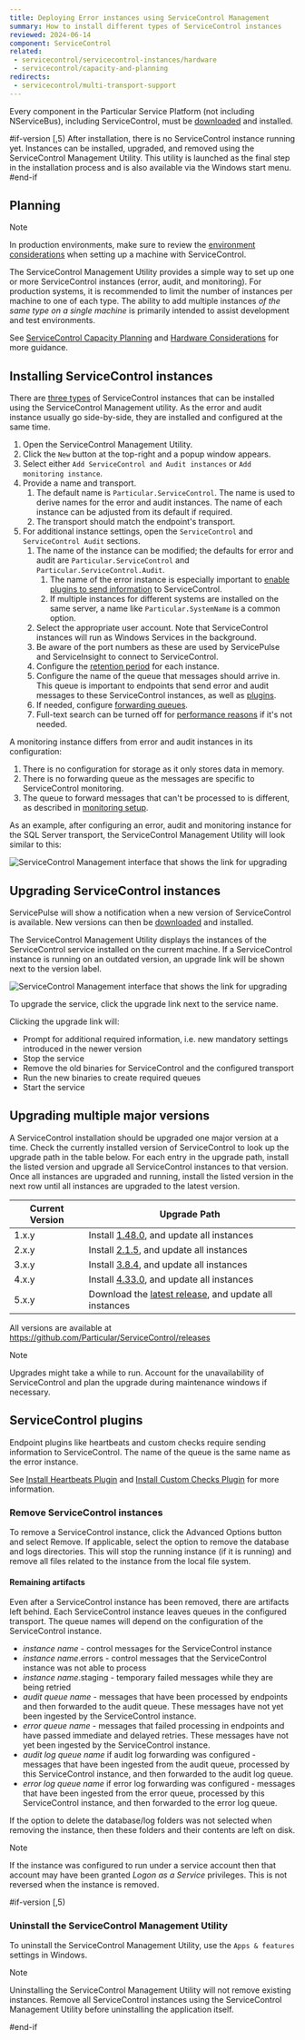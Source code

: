 ```yaml
---
title: Deploying Error instances using ServiceControl Management
summary: How to install different types of ServiceControl instances
reviewed: 2024-06-14
component: ServiceControl
related:
 - servicecontrol/servicecontrol-instances/hardware
 - servicecontrol/capacity-and-planning
redirects:
 - servicecontrol/multi-transport-support
---
```


Every component in the Particular Service Platform (not including NServiceBus), including ServiceControl, must be [downloaded](https://particular.net/downloads) and installed.

#if-version [,5)
After installation, there is no ServiceControl instance running yet. Instances can be installed, upgraded, and removed using the ServiceControl Management Utility. This utility is launched as the final step in the installation process and is also available via the Windows start menu.
#end-if

## Planning

> [!NOTE]
> In production environments, make sure to review the [environment considerations](/servicecontrol/servicecontrol-instances/hardware.md) when setting up a machine with ServiceControl.

The ServiceControl Management Utility provides a simple way to set up one or more ServiceControl instances (error, audit, and monitoring). For production systems, it is recommended to limit the number of instances per machine to one of each type. The ability to add multiple instances *of the same type on a single machine* is primarily intended to assist development and test environments.

See [ServiceControl Capacity Planning](/servicecontrol/capacity-and-planning.md) and [Hardware Considerations](/servicecontrol/servicecontrol-instances/hardware.md) for more guidance.

## Installing ServiceControl instances

There are [three types](/servicecontrol/#servicecontrol-instance-types) of ServiceControl instances that can be installed using the ServiceControl Management utility. As the error and audit instance usually go side-by-side, they are installed and configured at the same time.

1. Open the ServiceControl Management Utility.
2. Click the `New` button at the top-right and a popup window appears.
3. Select either `Add ServiceControl and Audit instances` or `Add monitoring instance`.
4. Provide a name and transport.
   1. The default name is `Particular.ServiceControl`.
      The name is used to derive names for the error and audit instances. The name of each instance can be adjusted from its default if required.
   2. The transport should match the endpoint's transport.
5. For additional instance settings, open the `ServiceControl` and `ServiceControl Audit` sections.
   1. The name of the instance can be modified; the defaults for error and audit are `Particular.ServiceControl` and `Particular.ServiceControl.Audit`.
      1. The name of the error instance is especially important to [enable plugins to send information](/servicecontrol/servicecontrol-instances/configuration.md#host-settings-servicecontrolinstancename) to ServiceControl.
      2. If multiple instances for different systems are installed on the same server, a name like `Particular.SystemName` is a common option.
   2. Select the appropriate user account.
      Note that ServiceControl instances will run as Windows Services in the background.
   3. Be aware of the port numbers as these are used by ServicePulse and ServiceInsight to connect to ServiceControl.
   4. Configure the [retention period](/servicecontrol/how-purge-expired-data.md) for each instance.
   5. Configure the name of the queue that messages should arrive in.
      This queue is important to endpoints that send error and audit messages to these ServiceControl instances, as well as [plugins](/servicecontrol/servicecontrol-instances/configuration.md#host-settings-servicecontrolinstancename).
   6. If needed, configure [forwarding queues](/servicecontrol/errorlog-auditlog-behavior.md).
   7. Full-text search can be turned off for [performance reasons](/servicecontrol/capacity-and-planning.md#storage-performance) if it's not needed.

A monitoring instance differs from error and audit instances in its configuration:

1. There is no configuration for storage as it only stores data in memory.
1. There is no forwarding queue as the messages are specific to ServiceControl monitoring.
1. The queue to forward messages that can't be processed to is different, as described in [monitoring setup](/tutorials/monitoring-setup/#component-overview).

As an example, after configuring an error, audit and monitoring instance for the SQL Server transport, the ServiceControl Management Utility will look similar to this:

![ServiceControl Management interface that shows the link for upgrading](/servicecontrol/managementutil.png 'width=500')

## Upgrading ServiceControl instances

ServicePulse will show a notification when a new version of ServiceControl is available. New versions can then be [downloaded](https://particular.net/downloads) and installed.

The ServiceControl Management Utility displays the instances of the ServiceControl service installed on the current machine. If a ServiceControl instance is running on an outdated version, an upgrade link will be shown next to the version label.

![ServiceControl Management interface that shows the link for upgrading](/servicecontrol/managementutil-upgradelink.png 'width=500')

To upgrade the service, click the upgrade link next to the service name.

Clicking the upgrade link will:

* Prompt for additional required information, i.e. new mandatory settings introduced in the newer version
* Stop the service
* Remove the old binaries for ServiceControl and the configured transport
* Run the new binaries to create required queues
* Start the service

## Upgrading multiple major versions

A ServiceControl installation should be upgraded one major version at a time. Check the currently installed version of ServiceControl to look up the upgrade path in the table below. For each entry in the upgrade path, install the listed version and upgrade all ServiceControl instances to that version. Once all instances are upgraded and running, install the listed version in the next row until all instances are upgraded to the latest version.

| Current Version | Upgrade Path                                       |
|--------------------------------|------------------------------------------|
| 1.x.y | Install [1.48.0](https://github.com/Particular/ServiceControl/releases/tag/1.48.0), and update all instances|
| 2.x.y | Install [2.1.5](https://github.com/Particular/ServiceControl/releases/tag/2.1.5), and update all instances|
| 3.x.y | Install [3.8.4](https://github.com/Particular/ServiceControl/releases/tag/3.8.4), and update all instances|
| 4.x.y | Install [4.33.0](https://github.com/Particular/ServiceControl/releases/tag/4.33.0), and update all instances|
| 5.x.y | Download the [latest release](https://particular.net/start-servicecontrol-download), and update all instances|

All versions are available at <https://github.com/Particular/ServiceControl/releases>

> [!NOTE]
> Upgrades might take a while to run. Account for the unavailability of ServiceControl and plan the upgrade during maintenance windows if necessary.

## ServiceControl plugins

Endpoint plugins like heartbeats and custom checks require sending information to ServiceControl. The name of the queue is the same name as the error instance.

See [Install Heartbeats Plugin](/monitoring/heartbeats/install-plugin.md) and [Install Custom Checks Plugin](/monitoring/custom-checks/install-plugin.md) for more information.

### Remove ServiceControl instances

To remove a ServiceControl instance, click the Advanced Options button and select Remove. If applicable, select the option to remove the database and logs directories. This will stop the running instance (if it is running) and remove all files related to the instance from the local file system.

#### Remaining artifacts

Even after a ServiceControl instance has been removed, there are artifacts left behind. Each ServiceControl instance leaves queues in the configured transport. The queue names will depend on the configuration of the ServiceControl instance.

* _instance name_ - control messages for the ServiceControl instance
* _instance name_.errors - control messages that the ServiceControl instance was not able to process
* _instance name_.staging - temporary failed messages while they are being retried
* _audit queue name_ - messages that have been processed by endpoints and then forwarded to the audit queue. These messages have not yet been ingested by the ServiceControl instance.
* _error queue name_ - messages that failed processing in endpoints and have passed immediate and delayed retries. These messages have not yet been ingested by the ServiceControl instance.
* _audit log queue name_ if audit log forwarding was configured - messages that have been ingested from the audit queue, processed by this ServiceControl instance, and then forwarded to the audit log queue.
* _error log queue name_ if error log forwarding was configured - messages that have been ingested from the error queue, processed by this ServiceControl instance, and then forwarded to the error log queue.

If the option to delete the database/log folders was not selected when removing the instance, then these folders and their contents are left on disk.

> [!NOTE]
> If the instance was configured to run under a service account then that account may have been granted _Logon as a Service_ privileges. This is not reversed when the instance is removed.

#if-version [,5)

### Uninstall the ServiceControl Management Utility

To uninstall the ServiceControl Management Utility, use the `Apps & features` settings in Windows.

> [!NOTE]
> Uninstalling the ServiceControl Management Utility will not remove existing instances. Remove all ServiceControl instances using the ServiceControl Management Utility before uninstalling the application itself.

#end-if
